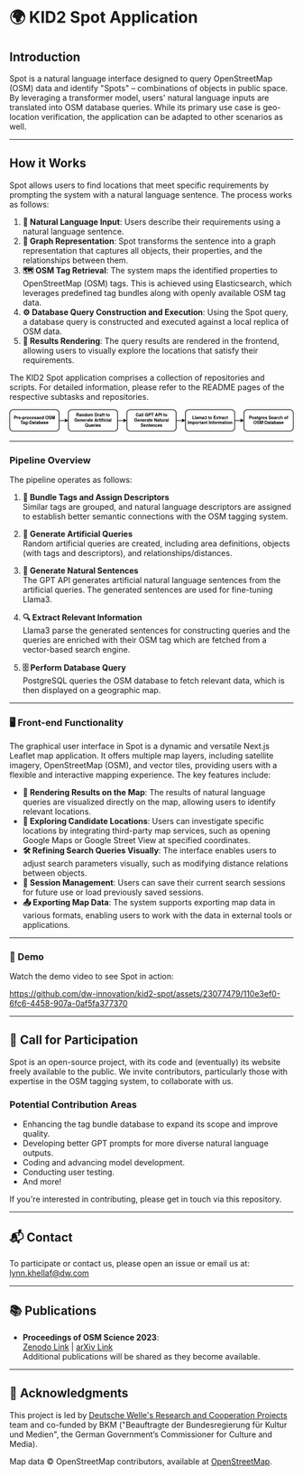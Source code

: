 # 🌍 KID2 Spot Application

## Introduction

Spot is a natural language interface designed to query OpenStreetMap (OSM) data and identify "Spots" – combinations of objects in public space. By leveraging a transformer model, users' natural language inputs are translated into OSM database queries. While its primary use case is geo-location verification, the application can be adapted to other scenarios as well.

---

## How it Works

Spot allows users to find locations that meet specific requirements by prompting the system with a natural language sentence. The process works as follows:

1. **💬 Natural Language Input**: Users describe their requirements using a natural language sentence. 
2. **🔗 Graph Representation**: Spot transforms the sentence into a graph representation that captures all objects, their properties, and the relationships between them.
3. **🗺️ OSM Tag Retrieval**: The system maps the identified properties to OpenStreetMap (OSM) tags. This is achieved using Elasticsearch, which leverages predefined tag bundles along with openly available OSM tag data.
4. **⚙️ Database Query Construction and Execution**: Using the Spot query, a database query is constructed and executed against a local replica of OSM data.
5. **📍 Results Rendering**: The query results are rendered in the frontend, allowing users to visually explore the locations that satisfy their requirements.

The KID2 Spot application comprises a collection of repositories and scripts. For detailed information, please refer to the README pages of the respective subtasks and repositories.

![Spot Pipeline](https://github.com/dw-innovation/kid2-spot/blob/main/media/Spot-Pipeline.png?raw=true)

---

### Pipeline Overview

The pipeline operates as follows:

1. **🧩 Bundle Tags and Assign Descriptors**  
   Similar tags are grouped, and natural language descriptors are assigned to establish better semantic connections with the OSM tagging system.

2. **🔀 Generate Artificial Queries**  
   Random artificial queries are created, including area definitions, objects (with tags and descriptors), and relationships/distances.

3. **📝 Generate Natural Sentences**  
   The GPT API generates artificial natural language sentences from the artificial queries. The generated sentences are used for fine-tuning Llama3.

4. **🔍 Extract Relevant Information**  
   Llama3 parse the generated sentences for constructing queries and the queries are enriched with their OSM tag which are fetched from a vector-based search engine.

5. **🗄️ Perform Database Query**  
   PostgreSQL queries the OSM database to fetch relevant data, which is then displayed on a geographic map.

---

### 🖥️ Front-end Functionality

The graphical user interface in Spot is a dynamic and versatile Next.js Leaflet map application. It offers multiple map layers, including satellite imagery, OpenStreetMap (OSM), and vector tiles, providing users with a flexible and interactive mapping experience. The key features include:

- **📌 Rendering Results on the Map**: The results of natural language queries are visualized directly on the map, allowing users to identify relevant locations.
- **🔗 Exploring Candidate Locations**: Users can investigate specific locations by integrating third-party map services, such as opening Google Maps or Google Street View at specified coordinates.
- **🛠️ Refining Search Queries Visually**: The interface enables users to adjust search parameters visually, such as modifying distance relations between objects.
- **💾 Session Management**: Users can save their current search sessions for future use or load previously saved sessions.
- **📤 Exporting Map Data**: The system supports exporting map data in various formats, enabling users to work with the data in external tools or applications.

---

### 🎥 Demo

Watch the demo video to see Spot in action:

https://github.com/dw-innovation/kid2-spot/assets/23077479/110e3ef0-6fc6-4458-907a-0af5fa377370

---

## 🚀 Call for Participation

Spot is an open-source project, with its code and (eventually) its website freely available to the public. We invite contributors, particularly those with expertise in the OSM tagging system, to collaborate with us.

### Potential Contribution Areas

- Enhancing the tag bundle database to expand its scope and improve quality.
- Developing better GPT prompts for more diverse natural language outputs.
- Coding and advancing model development.
- Conducting user testing.
- And more!

If you're interested in contributing, please get in touch via this repository.

---

## 📬 Contact

To participate or contact us, please open an issue or email us at:  
[lynn.khellaf@dw.com](mailto:lynn.khellaf@dw.com)

---

## 📚 Publications

- **Proceedings of OSM Science 2023**:  
  [Zenodo Link](https://zenodo.org/records/10443346) | [arXiv Link](https://arxiv.org/abs/2311.08093)  
  Additional publications will be shared as they become available.

---

## 🙏 Acknowledgments

This project is led by [Deutsche Welle's Research and Cooperation Projects](https://innovation.dw.com) team and co-funded by BKM ("Beauftragte der Bundesregierung für Kultur und Medien", the German Government’s Commissioner for Culture and Media).

Map data © OpenStreetMap contributors, available at [OpenStreetMap](https://www.openstreetmap.org).

